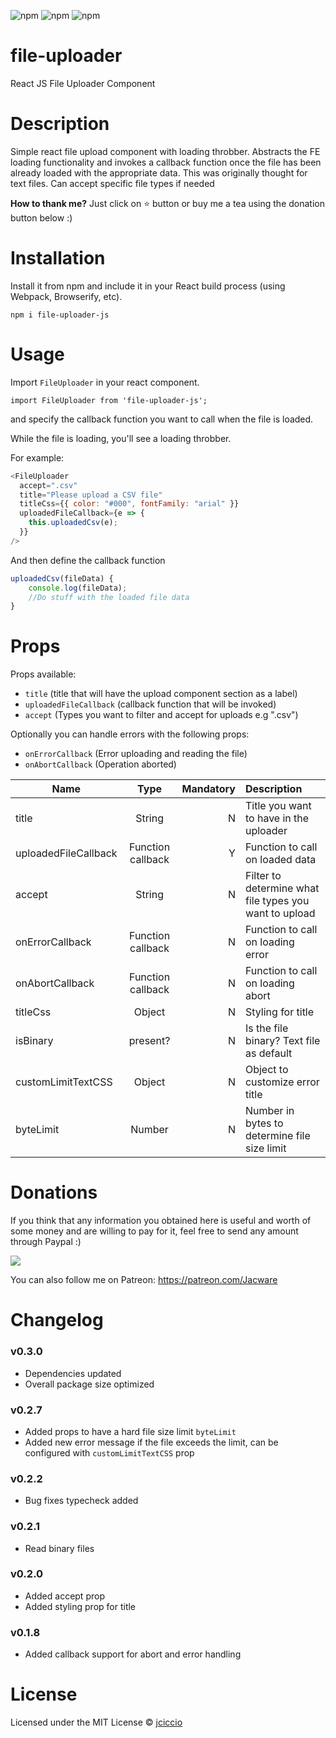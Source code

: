 
![npm](https://img.shields.io/npm/dt/file-uploader-js.svg)
![npm](https://img.shields.io/npm/v/file-uploader-js.svg)
![npm](https://img.shields.io/npm/l/file-uploader-js.svg)


# file-uploader
React JS File Uploader Component

# Description

Simple react file upload component with loading throbber. 
Abstracts the FE loading functionality and invokes a callback function once the file has been already loaded with the appropriate data.
This was originally thought for text files.
Can accept specific file types if needed

**How to thank me?**
Just click on ⭐️ button or buy me a tea using the donation button below :)



# Installation

Install it from npm and include it in your React build process (using Webpack, Browserify, etc).

```
npm i file-uploader-js
```

# Usage

Import `FileUploader` in your react component.

```
import FileUploader from 'file-uploader-js';
```

and specify the callback function you want to call when the file is loaded.

While the file is loading, you'll see a loading throbber.

For example:

```javascript
<FileUploader
  accept=".csv"
  title="Please upload a CSV file"
  titleCss={{ color: "#000", fontFamily: "arial" }}
  uploadedFileCallback={e => {
    this.uploadedCsv(e);
  }}
/>
```

And then define the callback function

```javascript
uploadedCsv(fileData) {
    console.log(fileData);
    //Do stuff with the loaded file data
}
```

# Props

Props available:
* `title` (title that will have the upload component section as a label)
* `uploadedFileCallback` (callback function that will be invoked)
* `accept` (Types you want to filter and accept for uploads e.g ".csv")

Optionally you can handle errors with the following props:

* `onErrorCallback` (Error uploading and reading the file)
* `onAbortCallback` (Operation aborted)

| Name        | Type            | Mandatory | Description  
| ------------- |:-------------:| -----:|:-----|
| title      | String | N | Title you want to have in the uploader |
| uploadedFileCallback | Function callback     | Y|  Function to call on loaded data |
| accept | String    | N|  Filter to determine what file types you want to upload |
| onErrorCallback | Function callback    | N|  Function to call on loading error |
| onAbortCallback | Function callback    | N|  Function to call on loading abort |
| titleCss | Object    | N|  Styling for title |
| isBinary | present? | N| Is the file binary? Text file as default
| customLimitTextCSS | Object | N| Object to customize error title
| byteLimit | Number | N| Number in bytes to determine file size limit


# Donations

If you think that any information you obtained here is useful and worth of some money and are willing to pay for it, feel free to send any amount through Paypal :)

[![](https://www.paypalobjects.com/en_US/i/btn/btn_donateCC_LG.gif)](https://www.paypal.com/cgi-bin/webscr?cmd=_s-xclick&hosted_button_id=2MSMEVFF9P33N)

You can also follow me on Patreon:
https://patreon.com/Jacware


# Changelog

### v0.3.0
* Dependencies updated
* Overall package size optimized

### v0.2.7
* Added props to have a hard file size limit `byteLimit`
* Added new error message if the file exceeds the limit, can be configured with `customLimitTextCSS` prop

### v0.2.2
* Bug fixes typecheck added

### v0.2.1
* Read binary files

### v0.2.0
* Added accept prop
* Added styling prop for title

### v0.1.8
* Added callback support for abort and error handling


# License 

Licensed under the MIT License © [jciccio](https://www.npmjs.com/~jciccio)
